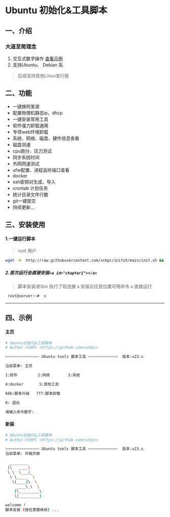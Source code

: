 # Ubuntu 初始化&工具脚本

## 一、介绍

### 大道至简理念

1. 交互式数字操作 [查看示例](#chapter1)
2. 支持Ubuntu、 Debian 系

> 后续支持其他Linux发行版

## 二、功能

* 一键换阿里源
* 配置物理机静态ip，dhcp
* 一键安装常用工具
* 软件强力卸载通用
* 专项web环境卸载
* 系统、网络、磁盘、硬件信息查看
* 磁盘测速
* cpu跑分、压力测试
* 同步系统时间
* 外网网速测试
* ufw配置、进程监听端口查看
* docker
* ssh密钥对生成、导入
* crontab 计划任务
* 统计目录文件行数
* git一键提交
* 持续更新...

## 三、安装使用

#### 1.一键运行脚本

> root 用户

```sh
wget -N  http://raw.githubusercontent.com/sshpc/initsh/main/init.sh && chmod +x init.sh && sudo ./init.sh
```

##### 2.首次运行会直接安装`<a id="chapter1"></a>`

> 脚本安装进\bin 执行了软连接 s
> 安装后任意位置可用命令 s 直接运行

```sh
 root@server:~#  s
```

---

## 四、示例

#### 主页

```sh
# Ubuntu初始化&工具脚本
# Author:SSHPC <https://github.com/sshpc>

>~~~~~~~~~~~~~~ Ubuntu tools 脚本工具 ~~~~~~~~~~~~<  版本:v23.x

当前菜单: 主页 

1:软件         2:网络        3:系统 

4:docker       5:其他工具

666:脚本升级   777:脚本卸载

0: 退出

请输入命令数字: 

```

#### 新装

```sh
# Ubuntu初始化&工具脚本
# Author:SSHPC <https://github.com/sshpc>

>~~~~~~~~~~~~~~ Ubuntu tools 脚本工具 ~~~~~~~~~~~~<  版本:v23.x
当前菜单: 开箱页面 

  ________   
 |\   ____\  
 \ \  \___|_   
  \ \_____  \  
   \|____|\  \   
     ____\_\  \  
    |\_________\ 
    \|_________| 

welcome !
脚本安装 (按任意键继续) ...
```

